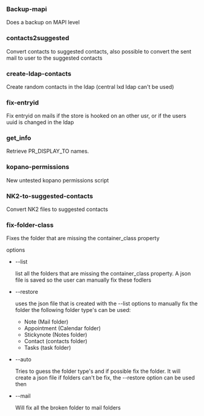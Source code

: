 ### Backup-mapi

Does a backup on MAPI level

### contacts2suggested

Convert contacts to suggested contacts, also possible to convert the sent mail to user to the suggested contacts

### create-ldap-contacts

Create random contacts in the ldap (central lxd ldap can't be used)

### fix-entryid

Fix entryid on mails if the store is hooked on an other usr, or if the users uuid is changed in the ldap

### get_info

Retrieve PR_DISPLAY_TO names. 

### kopano-permissions

New untested kopano permissions script

### NK2-to-suggested-contacts

Convert NK2 files to suggested contacts 

### fix-folder-class

Fixes the folder that are missing the container_class property

options
* --list

    list all the folders that are missing the container_class property. A json file is saved so the user can manually fix these fodlers
* --restore

    uses the json file that is created with the --list options to manually fix the folder
    the following folder type's can be used:
    
    * Note  (Mail folder)
    * Appointment (Calendar folder)
    * Stickynote (Notes folder)
    * Contact  (contacts folder)
    * Tasks    (task folder)
* --auto

    Tries to guess the folder type's and if possible fix the folder. 
    It will create a json file if folders can't be fix, the --restore option can be used then 
* --mail 

    Will fix all the broken folder to mail folders